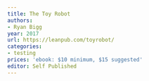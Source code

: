 ```yaml
---
title: The Toy Robot
authors:
- Ryan Bigg
year: 2017
url: https://leanpub.com/toyrobot/
categories:
- testing
prices: 'ebook: $10 minimum, $15 suggested'
editor: Self Published
---
```

